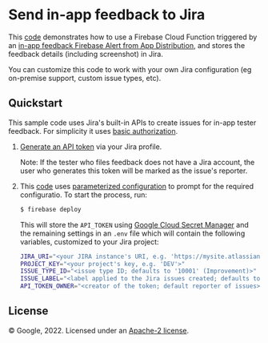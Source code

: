 # Send in-app feedback to Jira
 
This [code](functions/index.js) demonstrates how to use a Firebase Cloud Function triggered by an 
[in-app feedback Firebase Alert from App Distribution](https://firebase.google.com/docs/functions/beta/reference/firebase-functions.alerts.appdistribution.inappfeedbackpayload),
and stores the feedback details (including screenshot) in Jira.

You can customize this code to work with your own Jira configuration (eg on-premise support, custom issue types, etc). 

## Quickstart

This sample code uses Jira's built-in APIs to create issues for in-app tester feedback. For simplicity it uses [basic authorization](https://developer.atlassian.com/cloud/jira/platform/basic-auth-for-rest-apis/).

1. [Generate an API token](https://id.atlassian.com/manage-profile/security/api-tokens) via your Jira profile.


   Note: If the tester who files feedback does not have a Jira account, the user who generates this token will be marked as the issue's reporter.
2. This [code](functions/index.js) uses [parameterized configuration](https://firebase.google.com/docs/functions/config-env#params) to prompt for the required configuratio. To start the process, run:
   ```bash
   $ firebase deploy
   ```
   This will store the `API_TOKEN` using [Google Cloud Secret Manager](https://cloud.google.com/secret-manager) and the remaining settings in an `.env` file which will contain the following variables, customized to your Jira project:
    ```bash
    JIRA_URI="<your JIRA instance's URI, e.g. 'https://mysite.atlassian.net'>"
    PROJECT_KEY="<your project's key, e.g. 'DEV'>"
    ISSUE_TYPE_ID="<issue type ID; defaults to '10001' (Improvement)>"
    ISSUE_LABEL="<label applied to the Jira issues created; defaults to 'in-app'>"
    API_TOKEN_OWNER="<creator of the token; default reporter of issues>"
    ```

## License
© Google, 2022. Licensed under an [Apache-2 license](../../LICENSE).